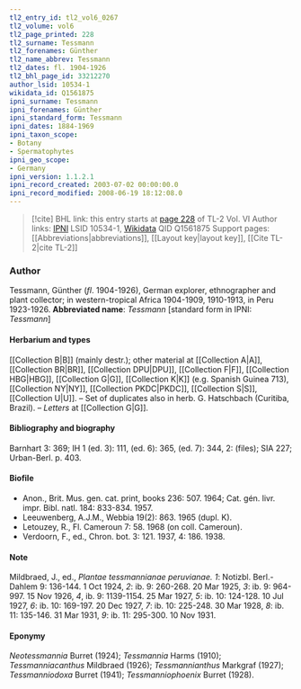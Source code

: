 ```yaml
---
tl2_entry_id: tl2_vol6_0267
tl2_volume: vol6
tl2_page_printed: 228
tl2_surname: Tessmann
tl2_forenames: Günther
tl2_name_abbrev: Tessmann
tl2_dates: fl. 1904-1926
tl2_bhl_page_id: 33212270
author_lsid: 10534-1
wikidata_id: Q1561875
ipni_surname: Tessmann
ipni_forenames: Günther
ipni_standard_form: Tessmann
ipni_dates: 1884-1969
ipni_taxon_scope: 
- Botany
- Spermatophytes
ipni_geo_scope: 
- Germany
ipni_version: 1.1.2.1
ipni_record_created: 2003-07-02 00:00:00.0
ipni_record_modified: 2008-06-19 18:12:08.0
---
```


> [!cite] BHL link: this entry starts at [page 228](https://www.biodiversitylibrary.org/page/33212270) of TL-2 Vol. VI
> Author links: [IPNI](https://www.ipni.org/a/10534-1) LSID 10534-1, [Wikidata](https://www.wikidata.org/wiki/Q1561875) QID Q1561875
> Support pages: [[Abbreviations|abbreviations]], [[Layout key|layout key]], [[Cite TL-2|cite TL-2]]

### Author

Tessmann, Günther (*fl*. 1904-1926), German explorer, ethnographer and plant collector; in western-tropical Africa 1904-1909, 1910-1913, in Peru 1923-1926. 
**Abbreviated name**: *Tessmann* \[standard form in IPNI: *Tessmann*\]

#### Herbarium and types

[[Collection B|B]] (mainly destr.); other material at [[Collection A|A]], [[Collection BR|BR]], [[Collection DPU|DPU]], [[Collection F|F]], [[Collection HBG|HBG]], [[Collection G|G]], [[Collection K|K]] (e.g. Spanish Guinea 713), [[Collection NY|NY]], [[Collection PKDC|PKDC]], [[Collection S|S]], [[Collection U|U]]. – Set of duplicates also in herb. G. Hatschbach (Curitiba, Brazil). – *Letters* at [[Collection G|G]].

#### Bibliography and biography

Barnhart 3: 369; IH 1 (ed. 3): 111, (ed. 6): 365, (ed. 7): 344, 2: (files); SIA 227; Urban-Berl. p. 403.

#### Biofile

- Anon., Brit. Mus. gen. cat. print, books 236: 507. 1964; Cat. gén. livr. impr. Bibl. natl. 184: 833-834. 1957.
- Leeuwenberg, A.J.M., Webbia 19(2): 863. 1965 (dupl. K).
- Letouzey, R., Fl. Cameroun 7: 58. 1968 (on coll. Cameroun).
- Verdoorn, F., ed., Chron. bot. 3: 121. 1937, 4: 186. 1938.

#### Note

Mildbraed, J., ed., *Plantae tessmannianae peruvianae. 1*: Notizbl. Berl.-Dahlem 9: 136-144. 1 Oct 1924, *2*: ib. 9: 260-268. 20 Mar 1925, *3*: ib. 9: 964-997. 15 Nov 1926, *4*, ib. 9: 1139-1154. 25 Mar 1927, *5*: ib. 10: 124-128. 10 Jul 1927, *6*: ib. 10: 169-197. 20 Dec 1927, *7*: ib. 10: 225-248. 30 Mar 1928, *8*: ib. 11: 135-146. 31 Mar 1931, *9*: ib. 11: 295-300. 10 Nov 1931.

#### Eponymy

*Neotessmannia* Burret (1924); *Tessmannia* Harms (1910); *Tessmanniacanthus* Mildbraed (1926); *Tessmannianthus* Markgraf (1927); *Tessmanniodoxa* Burret (1941); *Tessmanniophoenix* Burret (1928).

